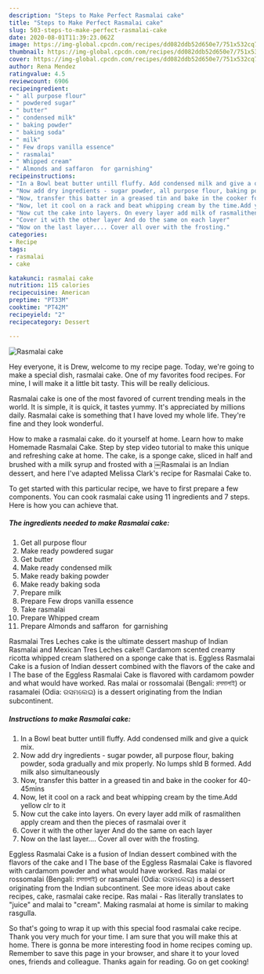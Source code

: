 ```yaml
---
description: "Steps to Make Perfect Rasmalai cake"
title: "Steps to Make Perfect Rasmalai cake"
slug: 503-steps-to-make-perfect-rasmalai-cake
date: 2020-08-01T11:39:23.062Z
image: https://img-global.cpcdn.com/recipes/dd082ddb52d650e7/751x532cq70/rasmalai-cake-recipe-main-photo.jpg
thumbnail: https://img-global.cpcdn.com/recipes/dd082ddb52d650e7/751x532cq70/rasmalai-cake-recipe-main-photo.jpg
cover: https://img-global.cpcdn.com/recipes/dd082ddb52d650e7/751x532cq70/rasmalai-cake-recipe-main-photo.jpg
author: Rena Mendez
ratingvalue: 4.5
reviewcount: 6906
recipeingredient:
- " all purpose flour"
- " powdered sugar"
- " butter"
- " condensed milk"
- " baking powder"
- " baking soda"
- " milk"
- " Few drops vanilla essence"
- " rasmalai"
- " Whipped cream"
- " Almonds and saffaron  for garnishing"
recipeinstructions:
- "In a Bowl beat butter untill fluffy. Add condensed milk and give a quick mix."
- "Now add dry ingredients - sugar powder, all purpose flour, baking powder, soda gradually and mix properly. No lumps shld B formed. Add milk also simultaneously"
- "Now, transfer this batter in a greased tin and bake in the cooker for 40-45mins"
- "Now, let it cool on a rack and beat whipping cream by the time.Add yellow clr to it"
- "Now cut the cake into layers. On every layer add milk of rasmalithen apply cream and then the pieces of rasmalai over it"
- "Cover it with the other layer And do the same on each layer"
- "Now on the last layer.... Cover all over with the frosting."
categories:
- Recipe
tags:
- rasmalai
- cake

katakunci: rasmalai cake 
nutrition: 115 calories
recipecuisine: American
preptime: "PT33M"
cooktime: "PT42M"
recipeyield: "2"
recipecategory: Dessert

---
```



![Rasmalai cake](https://img-global.cpcdn.com/recipes/dd082ddb52d650e7/751x532cq70/rasmalai-cake-recipe-main-photo.jpg)

Hey everyone, it is Drew, welcome to my recipe page. Today, we're going to make a special dish, rasmalai cake. One of my favorites food recipes. For mine, I will make it a little bit tasty. This will be really delicious.

Rasmalai cake is one of the most favored of current trending meals in the world. It is simple, it is quick, it tastes yummy. It's appreciated by millions daily. Rasmalai cake is something that I have loved my whole life. They're fine and they look wonderful.

How to make a rasmalai cake. do it yourself at home. Learn how to make Homemade Rasmalai Cake. Step by step video tutorial to make this unique and refreshing cake at home. The cake, is a sponge cake, sliced in half and brushed with a milk syrup and frosted with a ￼Rasmalai is an Indian dessert, and here I&#39;ve adapted Melissa Clark&#39;s recipe for Rasmalai Cake to.


To get started with this particular recipe, we have to first prepare a few components. You can cook rasmalai cake using 11 ingredients and 7 steps. Here is how you can achieve that.

<!--inarticleads1-->

##### The ingredients needed to make Rasmalai cake:

1. Get  all purpose flour
1. Make ready  powdered sugar
1. Get  butter
1. Make ready  condensed milk
1. Make ready  baking powder
1. Make ready  baking soda
1. Prepare  milk
1. Prepare  Few drops vanilla essence
1. Take  rasmalai
1. Prepare  Whipped cream
1. Prepare  Almonds and saffaron  for garnishing


Rasmalai Tres Leches cake is the ultimate dessert mashup of Indian Rasmalai and Mexican Tres Leches cake!! Cardamom scented creamy ricotta whipped cream slathered on a sponge cake that is. Eggless Rasmalai Cake is a fusion of Indian dessert combined with the flavors of the cake and I The base of the Eggless Rasmalai Cake is flavored with cardamom powder and what would have worked. Ras malai or rossomalai (Bengali: রসমালাই) or rasamalei (Odia: ରସମଲେଇ) is a dessert originating from the Indian subcontinent. 

<!--inarticleads2-->

##### Instructions to make Rasmalai cake:

1. In a Bowl beat butter untill fluffy. Add condensed milk and give a quick mix.
1. Now add dry ingredients - sugar powder, all purpose flour, baking powder, soda gradually and mix properly. No lumps shld B formed. Add milk also simultaneously
1. Now, transfer this batter in a greased tin and bake in the cooker for 40-45mins
1. Now, let it cool on a rack and beat whipping cream by the time.Add yellow clr to it
1. Now cut the cake into layers. On every layer add milk of rasmalithen apply cream and then the pieces of rasmalai over it
1. Cover it with the other layer And do the same on each layer
1. Now on the last layer.... Cover all over with the frosting.


Eggless Rasmalai Cake is a fusion of Indian dessert combined with the flavors of the cake and I The base of the Eggless Rasmalai Cake is flavored with cardamom powder and what would have worked. Ras malai or rossomalai (Bengali: রসমালাই) or rasamalei (Odia: ରସମଲେଇ) is a dessert originating from the Indian subcontinent. See more ideas about cake recipes, cake, rasmalai cake recipe. Ras malai - Ras literally translates to &#34;juice&#34; and malai to &#34;cream&#34;. Making rasmalai at home is similar to making rasgulla. 

So that's going to wrap it up with this special food rasmalai cake recipe. Thank you very much for your time. I am sure that you will make this at home. There is gonna be more interesting food in home recipes coming up. Remember to save this page in your browser, and share it to your loved ones, friends and colleague. Thanks again for reading. Go on get cooking!
